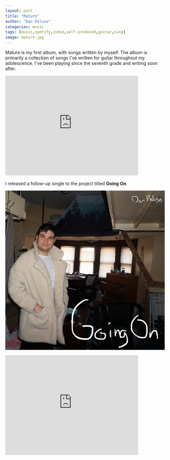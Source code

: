 ```yaml
---
layout: post
title: "Mature"
author: "Dan Peluso"
categories: music
tags: [music,spotify,indie,self-produced,guitar,sing]
image: mature.jpg
---
```


Mature is my first album, with songs written by myself. The album is primarily a collection of songs I've written for guitar throughout my adolescence. I've been playing since the seventh grade and writing soon after.

<iframe width="420" height="315" src="https://www.youtube.com/embed/OcHANBpOSqg" frameborder="0" allowfullscreen></iframe>

I released a follow-up single to the project titled **Going On**

![going_on](\assets\img\going_on.jpg)

<iframe width="420" height="315" src="https://www.youtube.com/embed/NC-iBx45u4Y" frameborder="0" allowfullscreen></iframe>
